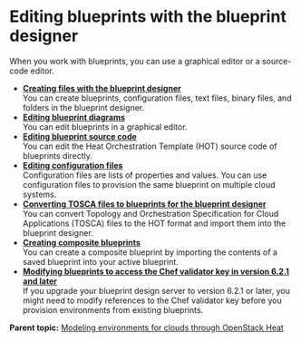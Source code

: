 # Editing blueprints with the blueprint designer

When you work with blueprints, you can use a graphical editor or a source-code editor.

-   **[Creating files with the blueprint designer](../../com.ibm.edt.doc/topics/blueprint_edit.md)**  
You can create blueprints, configuration files, text files, binary files, and folders in the blueprint designer.
-   **[Editing blueprint diagrams](../../com.ibm.edt.doc/topics/blueprint_diagram.md)**  
You can edit blueprints in a graphical editor.
-   **[Editing blueprint source code](../../com.ibm.edt.doc/topics/blueprint_source.md)**  
You can edit the Heat Orchestration Template \(HOT\) source code of blueprints directly.
-   **[Editing configuration files](../../com.ibm.edt.doc/topics/blueprint_configs.md)**  
Configuration files are lists of properties and values. You can use configuration files to provision the same blueprint on multiple cloud systems.
-   **[Converting TOSCA files to blueprints for the blueprint designer](../../com.ibm.edt.doc/topics/blueprint_tosca.md)**  
You can convert Topology and Orchestration Specification for Cloud Applications \(TOSCA\) files to the HOT format and import them into the blueprint designer.
-   **[Creating composite blueprints](../../com.ibm.edt.doc/topics/blueprint_import.md)**  
You can create a composite blueprint by importing the contents of a saved blueprint into your active blueprint.
-   **[Modifying blueprints to access the Chef validator key in version 6.2.1 and later](../../com.ibm.edt.doc/topics/chef_validator.md)**  
If you upgrade your blueprint design server to version 6.2.1 or later, you might need to modify references to the Chef validator key before you provision environments from existing blueprints.

**Parent topic:** [Modeling environments for clouds through OpenStack Heat](../../com.ibm.edt.doc/topics/blueprint_edit_clouds.md)

